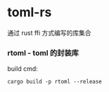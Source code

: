 # toml-rs
通过 rust ffi 方式编写的库集合

### rtoml - toml 的封装库
build cmd:
```
cargo build -p rtoml --release
```